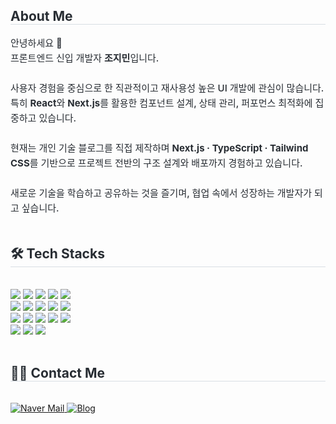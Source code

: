 <div style="text-align: left;"> 
  <h2 style="border-bottom: 1px solid #d8dee4; color: #282d33;"> About Me </h2>  
  <div style="font-weight: 500; font-size: 15px; text-align: left; color: #282d33; line-height: 1.6;">
    안녕하세요 👋 <br>
    프론트엔드 신입 개발자 <b>조지민</b>입니다. <br><br>
    사용자 경험을 중심으로 한 직관적이고 재사용성 높은 UI 개발에 관심이 많습니다.  
    특히 <b>React</b>와 <b>Next.js</b>를 활용한 컴포넌트 설계, 상태 관리, 퍼포먼스 최적화에 집중하고 있습니다. <br><br>
    현재는 개인 기술 블로그를 직접 제작하며 <b>Next.js · TypeScript · Tailwind CSS</b>를 기반으로  
    프로젝트 전반의 구조 설계와 배포까지 경험하고 있습니다. <br><br>
    새로운 기술을 학습하고 공유하는 것을 즐기며, 협업 속에서 성장하는 개발자가 되고 싶습니다.
  </div> 
</div>

<br/>
<div style="text-align: left;">
  <h2 style="border-bottom: 1px solid #d8dee4; color: #282d33;"> 🛠️ Tech Stacks </h2> <br> 
  <div style="text-align: left;"> 
    <img src="https://img.shields.io/badge/CSS3-1572B6?style=flat-square&logo=CSS3&logoColor=white">
    <img src="https://img.shields.io/badge/Eslint-4B32C3?style=flat-square&logo=Eslint&logoColor=white">
    <img src="https://img.shields.io/badge/Figma-F24E1E?style=flat-square&logo=Figma&logoColor=white">
    <img src="https://img.shields.io/badge/Git-F05032?style=flat-square&logo=Git&logoColor=white">
    <img src="https://img.shields.io/badge/Github-181717?style=flat-square&logo=Github&logoColor=white"><br/>
    <img src="https://img.shields.io/badge/HTML5-E34F26?style=flat-square&logo=HTML5&logoColor=white">
    <img src="https://img.shields.io/badge/Javascript-F7DF1E?style=flat-square&logo=Javascript&logoColor=white">
    <img src="https://img.shields.io/badge/MySQL-4479A1?style=flat-square&logo=MySQL&logoColor=white">
    <img src="https://img.shields.io/badge/Next.js-000000?style=flat-square&logo=Next.js&logoColor=white">
    <img src="https://img.shields.io/badge/Node.js-339933?style=flat-square&logo=Node.js&logoColor=white"><br/>
    <img src="https://img.shields.io/badge/Prettier-F7B93E?style=flat-square&logo=Prettier&logoColor=white">
    <img src="https://img.shields.io/badge/Notion-000000?style=flat-square&logo=Notion&logoColor=white">
    <img src="https://img.shields.io/badge/React-61DAFB?style=flat-square&logo=React&logoColor=white">
    <img src="https://img.shields.io/badge/Redux-764ABC?style=flat-square&logo=Redux&logoColor=white">
    <img src="https://img.shields.io/badge/ReactQuery-FF4154?style=flat-square&logo=ReactQuery&logoColor=white"><br/>
    <img src="https://img.shields.io/badge/Slack-4A154B?style=flat-square&logo=Slack&logoColor=white">
    <img src="https://img.shields.io/badge/TailwindCSS-06B6D4?style=flat-square&logo=TailwindCSS&logoColor=white">
    <img src="https://img.shields.io/badge/Vercel-000000?style=flat-square&logo=Vercel&logoColor=white">
  </div>
</div>
<br/>

<div style="text-align: left;">
  <h2 style="border-bottom: 1px solid #d8dee4; color: #282d33;"> 🧑‍💻 Contact Me </h2> <br> 
  <div style="text-align: left;"> 
    <a href="mailto:gyfl23242@naver.com">
      <img src="https://img.shields.io/badge/Naver%20Mail-03C75A?style=flat-square&logo=Naver&logoColor=white" alt="Naver Mail">
    </a>
    <a href="https://blog-xi-hazel.vercel.app" target="_blank">
      <img src="https://img.shields.io/badge/Blog-000000?style=flat-square&logo=Vercel&logoColor=white" alt="Blog">
    </a>
  </div>  
</div>
